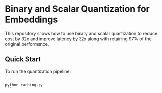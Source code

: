 # Binary and Scalar Quantization for Embeddings


This repository shows how to use binary and scalar quantization to reduce cost by 32x and improve latency by 32x along with retaining 97% of the original performance.


## Quick Start

To run the quantization pipeline:

    ```
    python caching.py
    ```
